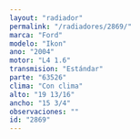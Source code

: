 ```yaml
---
layout: "radiador"
permalink: "/radiadores/2869/"
marca: "Ford"
modelo: "Ikon"
ano: "2004"
motor: "L4 1.6"
transmision: "Estándar"
parte: "63526"
clima: "Con clima"
alto: "19 13/16"
ancho: "15 3/4"
observaciones: ""
id: "2869"
---
```


